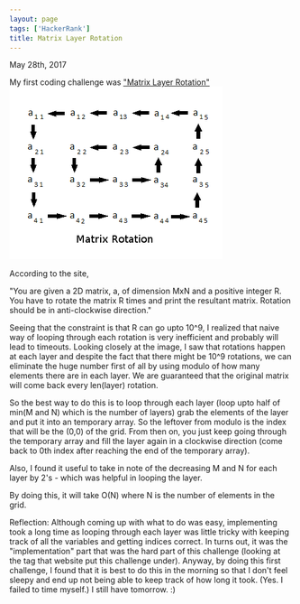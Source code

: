 ```yaml
---
layout: page
tags: ['HackerRank']
title: Matrix Layer Rotation
---
```


May 28th, 2017

My first coding challenge was ["Matrix Layer Rotation"](https://www.hackerrank.com/challenges/matrix-rotation-algo)
<img src='/assets/postpics/matrix-rotation.png'>

According to the site, 

"You are given a 2D matrix, a, of dimension MxN and a positive integer R. You have to rotate the matrix R times and print the resultant matrix. Rotation should be in anti-clockwise direction."

Seeing that the constraint is that R can go upto 10^9, I realized that naive way of looping through each rotation is very inefficient and probably will lead to timeouts. Looking closely at the image, I saw that rotations happen at each layer and despite the fact that there might be 10^9 rotations, we can eliminate the huge number first of all by using modulo of how many elements there are in each layer. We are guaranteed that the original matrix will come back every len(layer) rotation.

So the best way to do this is to loop through each layer (loop upto half of min(M and N) which is the number of layers)
grab the elements of the layer and put it into an temporary array. So the leftover from modulo is the index that will be the (0,0) of the grid. From then on, you just keep going through the temporary array and fill the layer again in a clockwise direction (come back to 0th index after reaching the end of the temporary array).

Also, I found it useful to take in note of the decreasing M and N for each layer by 2's - which was helpful in looping the layer. 

<!-- ```python
M,N,R = input().strip().split(' ')
grid = []

for G in range(int(M)):
    G_t = input().strip().split(' ')
    grid.append(G_t)

for i in range(int(min(int(M),int(N))/2)): # each layer
    temp = []
    curM = int(M) - 2*i
    curN = int(N) - 2*i
    for j in range(0,curN): # get the top row
        temp.append(grid[i][i+j])
    for j in range(1, curM):
        temp.append(grid[j+i][i+curN-1])
    for j in range(1, curN):
        temp.append(grid[i+curM-1][i+curN-1-j])
    for j in range(1, curM-1):
        temp.append(grid[i+curM-1-j][i])
    index = int(R)%len(temp)
    for j in range(0, curN):
        grid[i][i+j] = temp[index]
        index = (index + 1) % len(temp)
    for j in range(1, curM):
        grid[j+i][i+curN-1] = temp [index]
        index = (index + 1) % len(temp)
    for j in range(1, curN):
        grid[i+curM-1][i+curN-1-j] = temp[index]
        index = (index + 1) % len(temp)
    for j in range(1, curM-1):
        grid[i+curM-1-j][i] = temp[index]
        index = (index +1) % len(temp)
for G in range(int(M)):
    G_t = ' '.join(grid[G])
    print(G_t)
``` -->
By doing this, it will take O(N) where N is the number of elements in the grid. 

Reflection: Although coming up with what to do was easy, implementing took a long time as looping through each layer was little tricky with keeping track of all the variables and getting indices correct. In turns out, it was the "implementation" part that was the hard part of this challenge (looking at the tag that website put this challenge under). Anyway, by doing this first challenge, I found that it is best to do this in the morning so that I don't feel sleepy and end up not being able to keep track of how long it took. (Yes. I failed to time myself.) I still have tomorrow. :)




















